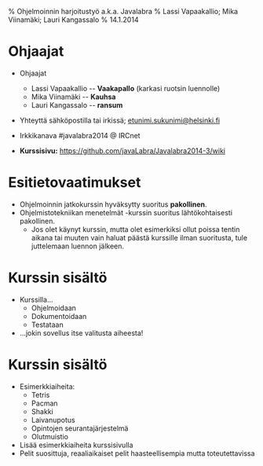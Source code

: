 % Ohjelmoinnin harjoitustyö a.k.a. Javalabra
% Lassi Vapaakallio; Mika Viinamäki; Lauri Kangassalo
% 14.1.2014

# Ohjaajat

- Ohjaajat
    - Lassi Vapaakallio -- **Vaakapallo** (karkasi ruotsin luennolle)
    - Mika Viinamäki -- **Kauhsa**
    - Lauri Kangassalo -- **ransum**
- Yhteyttä sähköpostilla tai irkissä; etunimi.sukunimi@helsinki.fi
- Irkkikanava #javalabra2014 @ IRCnet

- **Kurssisivu:** <https://github.com/javaLabra/Javalabra2014-3/wiki>

# Esitietovaatimukset

- Ohjelmoinnin jatkokurssin hyväksytty suoritus **pakollinen**.
- Ohjelmistotekniikan menetelmät -kurssin suoritus lähtökohtaisesti pakollinen.
    - Jos olet käynyt kurssin, mutta olet esimerkiksi ollut poissa tentin aikana tai muuten vain haluat päästä kurssille ilman suoritusta, tule juttelemaan luennon jälkeen.

# Kurssin sisältö

- Kurssilla...
    - Ohjelmoidaan
    - Dokumentoidaan
    - Testataan
- ...jokin sovellus itse valitusta aiheesta!

# Kurssin sisältö

- Esimerkkiaiheita:
    - Tetris
    - Pacman
    - Shakki
    - Laivanupotus
    - Opintojen seurantajärjestelmä
    - Olutmuistio
- Lisää esimerkkiaiheita kurssisivulla
- Pelit suosittuja, reaaliaikaiset pelit haasteellisempia mutta toteutettavissa